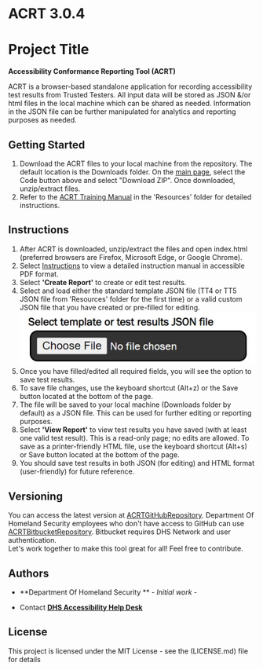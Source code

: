 # ACRT 3.0.4
# Project Title
**Accessibility Conformance Reporting Tool (ACRT)** 

ACRT is a browser-based standalone application for recording accessibility test results from Trusted Testers. All input data will be stored as JSON &/or html files in the local machine which can be shared as needed. Information in the JSON file can be further manipulated for analytics and reporting purposes as needed. 

## Getting Started
1) Download the ACRT files to your local machine from the repository. The default location is the Downloads folder. On the [main page](https://github.com/Section508Coordinators/ACRT), select the Code button above and select "Download ZIP". Once downloaded, unzip/extract files. 
2) Refer to the [ACRT Training Manual](https://github.com/Section508Coordinators/ACRT/blob/master/Resources/ACRTTrainingManual.pdf ) in the 'Resources' folder for detailed instructions. 


## Instructions
1) After ACRT is downloaded, unzip/extract the files and open index.html  (preferred browsers are Firefox, Microsoft Edge, or Google Chrome). <br />
2) Select [Instructions](https://github.com/Section508Coordinators/ACRT/blob/master/Resources/ACRTTrainingManual.pdf ) to view a detailed instruction manual in accessible PDF format. <br />
3) Select **'Create Report'** to create or edit test results. 
4) Select and load either the standard template JSON file (TT4 or TT5 JSON file from 'Resources' folder for the first time) or a valid custom JSON file that you have created or pre-filled for editing. <br />
![Select & Load](./Resources/select_load.JPG)
5) Once you have filled/edited all required fields, you will see the option to save test results.
6) To save file changes, use the keyboard shortcut (Alt+z) or the Save button located at the bottom of the page.<br/>
7) The file will be saved to your local machine (Downloads folder by default) as a JSON file. This can be used for further editing or reporting purposes. <br />
8) Select **'View Report'** to view test results you have saved (with at least one valid test result). This is a read-only page; no edits are allowed. To save as a printer-friendly HTML file, use the keyboard shortcut (Alt+s) or Save button located at the bottom of the page.<br/>
9) You should save test results in both JSON (for editing) and HTML format (user-friendly) for future reference. <br/>

## Versioning
You can access the latest version at [ACRTGitHubRepository](https://github.com/Section508Coordinators/ACRT). Department Of Homeland Security employees who don't have access to GitHub can use [ACRTBitbucketRepository](https://maestro.dhs.gov/stash/projects/APPDEV/repos/acrt/browse/acrt). Bitbucket requires DHS Network and user authentication. <br />Let's work together to make this tool great for all! Feel free to contribute. 

## Authors

* **Department Of Homeland Security ** - *Initial work* - 


* Contact
**[DHS Accessibility Help Desk](mailto:accessibility@hq.dhs.gov?subject=ACRT%20feedback)**


## License

This project is licensed under the MIT License - see the (LICENSE.md) file for details

